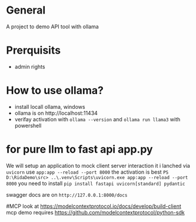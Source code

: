 # General
A project to demo API tool with ollama

# Prerquisits
- admin rights

# How to use ollama?
- install locall ollama, windows 
- ollama is on http://localhost:11434
- verifay activation with ```ollama --version``` and ```ollama run llama3``` with powershell

# for pure llm to fast api app.py
We will setup an application to mock client server interaction
it i lanched via ```uvicorn```  use ```app:app --reload --port 8000```
the activation is best ```PS D:\RidaDemo\src> ..\.venv\Scripts\uvicorn.exe app:app --reload --port 8000``` 
you need to install ```pip install fastapi uvicorn[standard] pydantic```

swagger docs are on ```http://127.0.0.1:8000/docs```


#MCP
look at https://modelcontextprotocol.io/docs/develop/build-client
mcp demo requires https://github.com/modelcontextprotocol/python-sdk
